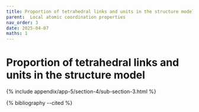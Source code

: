```yaml
---
title: Proportion of tetrahedral links and units in the structure model
parent:  Local atomic coordination properties
nav_order: 3
date: 2025-04-07
maths: 1
---
```


# Proportion of tetrahedral links and units in the structure model

{% include appendix/app-5/section-4/sub-section-3.html %}

{% bibliography --cited %}


